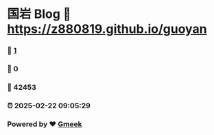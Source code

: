 # 国岩 Blog :link: https://z880819.github.io/guoyan 
### :page_facing_up: [1](https://z880819.github.io/guoyan/tag.html) 
### :speech_balloon: 0 
### :hibiscus: 42453 
### :alarm_clock: 2025-02-22 09:05:29 
### Powered by :heart: [Gmeek](https://github.com/Meekdai/Gmeek)
